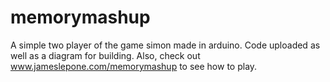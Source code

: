 # memorymashup 
A simple two player of the game simon made in arduino. Code uploaded as well as a diagram for building. Also, check out www.jameslepone.com/memorymashup to see how to play.